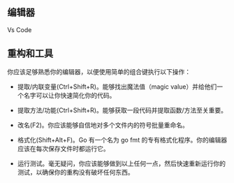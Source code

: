 ## 编辑器

Vs Code

## 重构和工具

你应该足够熟悉你的编辑器，以便使用简单的组合键执行以下操作：
- 提取/内联变量(Ctrl+Shift+R)。能够找出魔法值（magic value）并给他们一个名字可以让你快速简化你的代码。

- 提取方法/功能(Ctrl+Shift+R)。能够获取一段代码并提取函数/方法至关重要。

- 改名(F2)。你应该能够自信地对多个文件内的符号批量重命名。

- 格式化(Shift+Alt+F)。Go 有一个名为 go fmt 的专有格式化程序。你的编辑器应该在每次保存文件时都运行它。

- 运行测试。毫无疑问，你应该能够做到以上任何一点，然后快速重新运行你的测试，以确保你的重构没有破坏任何东西。
